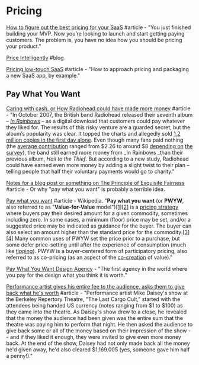 # Pricing

[How to figure out the best pricing for your SaaS](https://www.indiehackers.com/@bsears/how-to-figure-out-the-best-pricing-for-your-saas-2f6b4249b6) #article - "You just finished building your MVP. Now you’re looking to launch and start getting paying customers. The problem is, you have no idea how you should be pricing your product."

[Price Intelligently](https://www.priceintelligently.com/blog) #blog

[Pricing low-touch SaaS](https://stripe.com/en-ch/atlas/guides/saas-pricing) #article - "How to approach pricing and packaging a new SaaS app, by example."

## Pay What You Want

[Caring with cash, or How Radiohead could have made more money](http://blogs.discovermagazine.com/notrocketscience/2010/07/15/caring-with-cash-or-how-radiohead-could-have-made-more-money/#.XO\_p8tNKjUI) #article - "In October 2007, the British band Radiohead released their seventh album – [_In Rainbows_](http://en.wikipedia.org/wiki/In\_Rainbows) – as a digital download that customers could pay whatever they liked for. The results of this risky venture are a guarded secret, but the album’s popularity was clear. It topped the charts and allegedly sold [1.2 million copies in the first day alone](http://www.gigwise.com/news/37670/exclusive-radiohead-sell-12million-copies-of-in-rainbows). Even though many fans paid nothing (the [average contribution](http://andrewdewaard.com/publications/Radiohead,%20Big%20Music,%20and%20the%20Future%20of%20the%20Record%20Industry%20-%20Andrew%20deWaard.pdf) ranged from $2.26 to around $8 [depending on](http://entertainment.timesonline.co.uk/tol/arts\_and\_entertainment/music/article2633798.ece) [the survey](http://enoughcowbell.com/2008/12/17/solving-the-mystery-of-in-rainbows-average-download-price-part-1-of-2/)), the band still earned more money from _In Rainbows _than their previous album, _Hail to the Thief_. But according to a new study, Radiohead could have earned even more money by adding a slight twist to their plan – telling people that half their voluntary payments would go to charity."

[Notes for a blog post or something on The Principle of Exquisite Fairness](http://doc.dreev.es/shapley) #article - Or why "pay what you want" is probably a terrible idea.

[Pay what you want](https://en.wikipedia.org/wiki/Pay\_what\_you\_want) #article - Wikipedia. "**Pay what you want** (or **PWYW**, also referred to as "**Value-for-Value** model")[\[1\]](https://en.wikipedia.org/wiki/Pay\_what\_you\_want#cite\_note-1)[\[2\]](https://en.wikipedia.org/wiki/Pay\_what\_you\_want#cite\_note-2) is a [pricing strategy](https://en.wikipedia.org/wiki/Pricing\_strategies) where buyers pay their desired amount for a given commodity, sometimes including zero. In some cases, a minimum (floor) price may be set, and/or a suggested price may be indicated as guidance for the buyer. The buyer can also select an amount higher than the standard price for the commodity.[\[3\]](https://en.wikipedia.org/wiki/Pay\_what\_you\_want#cite\_note-pay2-3)[\[4\]](https://en.wikipedia.org/wiki/Pay\_what\_you\_want#cite\_note-Smart\_Pricing2-4) Many common uses of PWYW set the price prior to a purchase, but some defer price-setting until after the experience of consumption (much like [tipping](https://en.wikipedia.org/wiki/Gratuity)). PWYW is a buyer-centered form of participatory pricing, also referred to as co-pricing (as an aspect of the [co-creation](https://en.wikipedia.org/wiki/Co-creation) of value)."

[Pay What You Want Design Agency](http://paywhatyouwant.eu) - "The first agency in the world where you pay for the design what you think it is worth."

[Performance artist gives his entire fee to the audience, asks them to give back what he's worth](https://boingboing.net/2011/03/03/performance-artist-g.html) #article - "Performance artist Mike Daisey's show at the Berkeley Repertory Theatre, "The Last Cargo Cult," started with the attendees being handed US currency (notes ranging from $1 to $100) as they came into the theatre. As Daisey's show drew to a close, he revealed that the money the audience had been given was the entire sum that the theatre was paying him to perform that night. He then asked the audience to give back some or all of the money based on their impression of the show -- and if they liked it enough, they were invited to give even more money back. At the end of the show, Daisey had not only made back all the money he'd given away, he'd also cleared $1,169.005 (yes, someone gave him half a penny!)."

